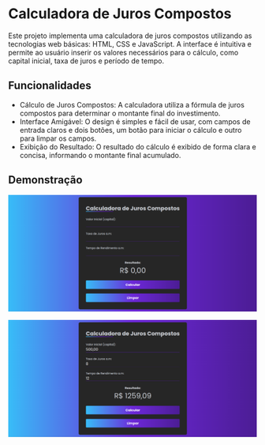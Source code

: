 # Calculadora de Juros Compostos

Este projeto implementa uma calculadora de juros compostos utilizando as tecnologias web básicas: HTML, CSS e JavaScript. A interface é intuitiva e permite ao usuário inserir os valores necessários para o cálculo, como capital inicial, taxa de juros e período de tempo.

## Funcionalidades

- Cálculo de Juros Compostos: A calculadora utiliza a fórmula de juros compostos para determinar o montante final do investimento.
- Interface Amigável: O design é simples e fácil de usar, com campos de entrada claros e dois botões, um botão para iniciar o cálculo e outro para limpar os campos.
- Exibição do Resultado: O resultado do cálculo é exibido de forma clara e concisa, informando o montante final acumulado.

## Demonstração

![Tela inicial](assets/img/tela_inicial.png)

![Resultado](assets/img/resultado.png)